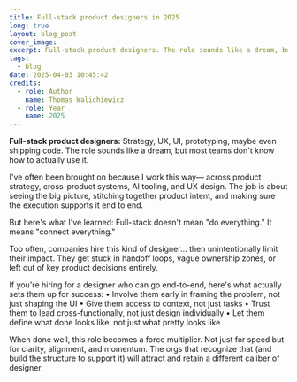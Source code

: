 ```yaml
---
title: Full-stack product designers in 2025
long: true
layout: blog_post
cover_image: 
excerpt: Full-stack product designers. The role sounds like a dream, but most teams don't know how to actually use it.
tags:
  - blog
date: 2025-04-03 10:45:42
credits:
  - role: Author
    name: Thomas Walichiewicz
  - role: Year
    name: 2025
---
```


**Full-stack product designers:**
Strategy, UX, UI, prototyping, maybe even shipping code. The role sounds like a dream, but most teams don't know how to actually use it.

I've often been brought on because I work this way— across product strategy, cross-product systems, AI tooling, and UX design. The job is about seeing the big picture, stitching together product intent, and making sure the execution supports it end to end.

But here's what I've learned:
Full-stack doesn't mean "do everything."
It means "connect everything."

Too often, companies hire this kind of designer… then unintentionally limit their impact. They get stuck in handoff loops, vague ownership zones, or left out of key product decisions entirely.

If you're hiring for a designer who can go end-to-end, here's what actually sets them up for success:
 • Involve them early in framing the problem, not just shaping the UI
 • Give them access to context, not just tasks
 • Trust them to lead cross-functionally, not just design individually
 • Let them define what done looks like, not just what pretty looks like

When done well, this role becomes a force multiplier. Not just for speed but for clarity, alignment, and momentum. The orgs that recognize that (and build the structure to support it) will attract and retain a different caliber of designer.
